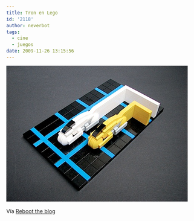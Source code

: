 ```yaml
---
title: Tron en Lego
id: '2118'
author: neverbot
tags:
  - cine
  - juegos
date: 2009-11-26 13:15:56
---
```


![200911261315.jpg](./tron-en-lego/200911261315.jpg)

Vía [Reboot the blog](http://blog.swas.es/post/254886672/lego-tron)